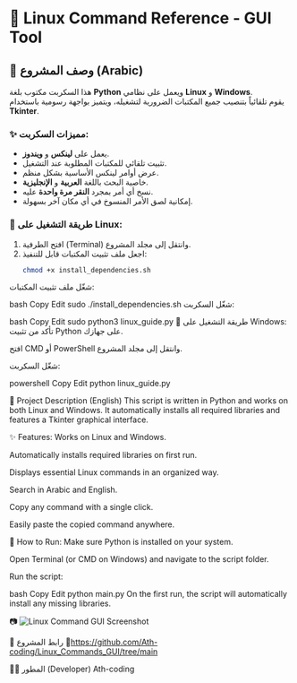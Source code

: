 # 🐧 Linux Command Reference - GUI Tool

## 📌 وصف المشروع (Arabic)
هذا السكربت مكتوب بلغة **Python** ويعمل على نظامي **Linux** و **Windows**.  
يقوم تلقائياً بتنصيب جميع المكتبات الضرورية لتشغيله، ويتميز بواجهة رسومية باستخدام **Tkinter**.  

### ✨ مميزات السكربت:
- يعمل على **لينكس** و **ويندوز**.
- تثبيت تلقائي للمكتبات المطلوبة عند التشغيل.
- عرض أوامر لينكس الأساسية بشكل منظم.
- خاصية البحث باللغة **العربية** و **الإنجليزية**.
- نسخ أي أمر بمجرد **النقر مرة واحدة** عليه.
- إمكانية لصق الأمر المنسوخ في أي مكان آخر بسهولة.

### 🚀 طريقة التشغيل على Linux:
1. افتح الطرفية (Terminal) وانتقل إلى مجلد المشروع.
2. اجعل ملف تثبيت المكتبات قابل للتنفيذ:
   ```bash
   chmod +x install_dependencies.sh
شغّل ملف تثبيت المكتبات:

bash
Copy
Edit
sudo ./install_dependencies.sh
شغّل السكربت:

bash
Copy
Edit
sudo python3 linux_guide.py
🚀 طريقة التشغيل على Windows:
تأكد من تثبيت Python على جهازك.

افتح CMD أو PowerShell وانتقل إلى مجلد المشروع.

شغّل السكربت:

powershell
Copy
Edit
python linux_guide.py


📌 Project Description (English)
This script is written in Python and works on both Linux and Windows.
It automatically installs all required libraries and features a Tkinter graphical interface.

✨ Features:
Works on Linux and Windows.

Automatically installs required libraries on first run.

Displays essential Linux commands in an organized way.

Search in Arabic and English.

Copy any command with a single click.

Easily paste the copied command anywhere.

🚀 How to Run:
Make sure Python is installed on your system.

Open Terminal (or CMD on Windows) and navigate to the script folder.

Run the script:

bash
Copy
Edit
python main.py
On the first run, the script will automatically install any missing libraries.

📷 ![Linux Command GUI Screenshot](https://github.com/Ath-coding/Linux_Commands_GUI/blob/main/linux_commands.png)

🔗 رابط المشروع
📂https://github.com/Ath-coding/Linux_Commands_GUI/tree/main

👨‍💻 المطور (Developer)
Ath-coding


